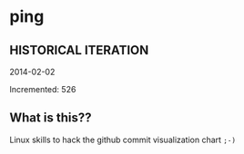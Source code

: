 # ping

## HISTORICAL ITERATION
2014-02-02

Incremented: 526

## What is this?? 
Linux skills to hack the github commit visualization chart `;-)`
